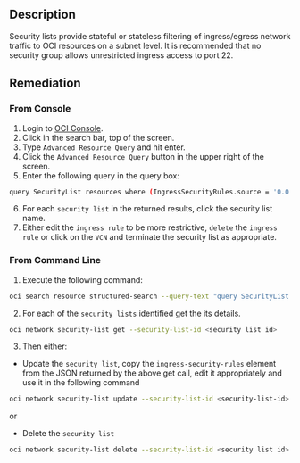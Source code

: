 ## Description

Security lists provide stateful or stateless filtering of ingress/egress network traffic to OCI resources on a subnet level. It is recommended that no security group allows unrestricted ingress access to port 22.

## Remediation

### From Console

1. Login to [OCI Console](https://www.oracle.com/cloud/).
2. Click in the search bar, top of the screen.
3. Type `Advanced Resource Query` and hit enter.
4. Click the `Advanced Resource Query` button in the upper right of the screen.
5. Enter the following query in the query box:

```bash
query SecurityList resources where (IngressSecurityRules.source = '0.0.0.0/0' && IngressSecurityRules.protocol = 6 && IngressSecurityRules.tcpOptions.destinationPortRange.max = 22 && IngressSecurityRules.tcpOptions.destinationPortRange.min = 22)
```

6. For each `security list` in the returned results, click the security list name.
7. Either edit the `ingress rule` to be more restrictive, `delete` the `ingress rule` or click on the `VCN` and terminate the security list as appropriate.

### From Command Line

1. Execute the following command:

```bash
oci search resource structured-search --query-text "query SecurityList resources where (IngressSecurityRules.source = '0.0.0.0/0' && IngressSecurityRules.protocol = 6 && IngressSecurityRules.tcpOptions.destinationPortRange.max = 22 && IngressSecurityRules.tcpOptions.destinationPortRange.min = 22)"
```

2. For each of the `security lists` identified get the its details.

```bash
oci network security-list get --security-list-id <security list id>
```

3. Then either:
  
- Update the `security list`, copy the `ingress-security-rules` element from the JSON returned by the above get call, edit it appropriately and use it in the following command

```bash
oci network security-list update --security-list-id <security-list-id> -- ingress-security-rules '<ingress security rules JSON>'
```

or

- Delete the `security list`

```bash
oci network security-list delete --security-list-id <security list id>
```